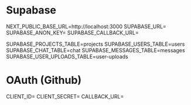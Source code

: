 # Supabase 
NEXT_PUBLIC_BASE_URL=http://localhost:3000
SUPABASE_URL=
SUPABASE_ANON_KEY=
SUPABASE_CALLBACK_URL=


SUPABASE_PROJECTS_TABLE=projects
SUPABASE_USERS_TABLE=users
SUPABASE_CHAT_TABLE=chat
SUPABASE_MESSAGES_TABLE=messages
SUPABASE_USER_UPLOADS_TABLE=user-uploads

# OAuth (Github)

CLIENT_ID=
CLIENT_SECRET=
CALLBACK_URL=